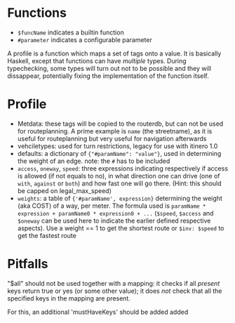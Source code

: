 
# Functions

- `$funcName` indicates a builtin function
- `#parameter` indicates a configurable parameter

A profile is a function which maps a set of tags onto a value. It is basically Haskell, except that functions can have _multiple_ types. During typechecking, some types will turn out not to be possible and they will dissappear, potentially fixing the implementation of the function itself.


# Profile

- Metdata: these tags will be copied to the routerdb, but can not be used for routeplanning. A prime example is `name` (the streetname), as it is useful for routeplanning but very useful for navigation afterwards
- vehciletypes: used for turn restrictions, legacy for use with itinero 1.0
- defaults: a dictionary of `{"#paramName": "value"}`, used in determining the weight of an edge. note: the `#` has to be included
- `access`, `oneway`, `speed`: three expressions indicating respectively if access is allowed (if not equals to no), in what direction one can drive (one of `with`, `against` or `both`) and how fast one will go there. (Hint: this should be capped on legal_max_speed)
- `weights`: a table of `{'#paramName', expression}` determining the weight (aka COST) of a way, per meter. The formula used is `paramName * expression + paramName0 * expression0 + ...` (`$speed`, `$access` and `$oneway` can be used here to indicate the earlier defined respective aspects). Use a weight == 1 to get the shortest route or `$inv: $speed` to get the fastest route


# Pitfalls

"$all" should not be used together with a mapping: it checks if all _present_ keys return true or yes (or some other value); it does _not_ check that all the specified keys in the mapping are present.

For this, an additional 'mustHaveKeys' should be added added 